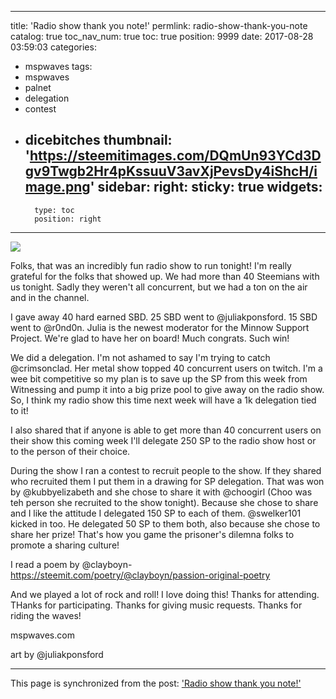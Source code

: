 
---
title: 'Radio show thank you note!'
permlink: radio-show-thank-you-note
catalog: true
toc_nav_num: true
toc: true
position: 9999
date: 2017-08-28 03:59:03
categories:
- mspwaves
tags:
- mspwaves
- palnet
- delegation
- contest
- dicebitches
thumbnail: 'https://steemitimages.com/DQmUn93YCd3Dgv9Twgb2Hr4pKssuuV3avXjPevsDy4iShcH/image.png'
sidebar:
    right:
        sticky: true
widgets:
    -
        type: toc
        position: right
---


![](https://steemitimages.com/DQmUn93YCd3Dgv9Twgb2Hr4pKssuuV3avXjPevsDy4iShcH/image.png)

Folks, that was an incredibly fun radio show to run tonight!  I'm really grateful for the folks that showed up.  We had more than 40 Steemians with us tonight.  Sadly they weren't all concurrent, but we had a ton on the air and in the channel.

I gave away 40 hard earned SBD.  25 SBD went to @juliakponsford.  15 SBD went to @r0nd0n.  Julia is the newest moderator for the Minnow Support Project.  We're glad to have her on board!  Much congrats.  Such win!

We did a delegation.  I'm not ashamed to say I'm trying to catch @crimsonclad.  Her metal show topped 40 concurrent users on twitch.  I'm a wee bit competitive so my plan is to save up the SP from this week from Witnessing and pump it into a big prize pool to give away on the radio show.  So, I think my radio show this time next week will have a 1k delegation tied to it!

I also shared that if anyone is able to get more than 40 concurrent users on their show this coming week I'll delegate 250 SP to the radio show host or to the person of their choice.

During the show I ran a contest to recruit people to the show.  If they shared who recruited them I put them in a drawing for SP delegation.  That was won by @kubbyelizabeth and she chose to share it with @choogirl (Choo was teh person she recruited to the show tonight).  Because she chose to share and I like the attitude I delegated 150 SP to each of them.  @swelker101 kicked in too.  He delegated 50 SP to them both, also because she chose to share her prize!  That's how you game the prisoner's dilemna folks to promote a sharing culture!
 
I read a poem by @clayboyn- https://steemit.com/poetry/@clayboyn/passion-original-poetry

And we played  a lot of rock and roll!  I love doing this!  Thanks for attending.  THanks for participating.  Thanks for giving music requests.  Thanks for riding the waves!

mspwaves.com

art by @juliakponsford

- - -

This page is synchronized from the post: ['Radio show thank you note!'](https://steemit.com/@aggroed/radio-show-thank-you-note)
